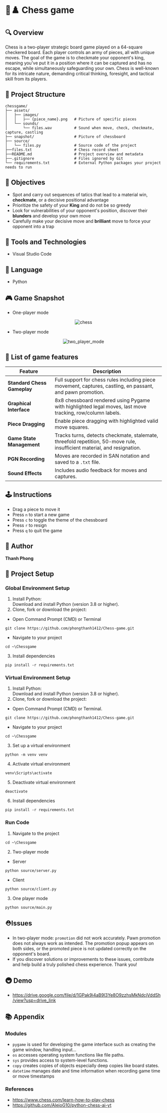 # 👑♟️ Chess game

## 🔍 Overview

Chess is a two-player strategic board game played on a 64-square checkered board. Each player controls an army of pieces, all with unique moves. The goal of the game is to checkmate your opponent's king, meaning you've put it in a position where it can be captured and has no escape, while simultaneously safeguarding your own. Chess is well-known for its intricate nature, demanding critical thinking, foresight, and tactical skill from its players.


## 📁 Project Structure

```text
chessgame/
├── assets/
│   ├── images/
│   │   ├── {piece_name}.png   # Picture of specific pieces
│   └── sounds/
│       └── files.wav          # Sound when move, check, checkmate, capture, castling 
├── snapshot/                  # Picture of chessboard
├── source/
│   └── files.py               # Source code of the project
├──files.txt                   # Chess record sheet
├──README.md                   # Project overview and metadata
├──.gitignore                  # Files ignored by Git
└── requirements.txt           # External Python packages your project needs to run
```

## 📌 Objectives

- Spot and carry out sequences of tatics that lead to a material win, **checkmate**, or a decisive positional advantage
- Prioritize the safety of your **King** and do not be so greedy
- Look for vulnerabilities of your opponent's position, discover their **blunders** and develop your own move
- Carefully make your decisive move and **brilliant** move to force your opponent into a trap  


## 🧰 Tools and Technologies

- Visual Studio Code

## 📕 Language
- Python 
  

## 🎮 Game Snapshot
- One-player mode
 <div align="center">
   <img src="snapshot/chess.png" alt="chess">
 </div>
 
- Two-player mode
 <div align="center">
   <img src="snapshot/two_player.png" alt="two_player_mode">
 </div>
 
## 📄 List of game features

| Feature                | Description |
|------------------------|-------------|
| **Standard Chess Gameplay** | Full support for chess rules including piece movement, captures, castling, en passant, and pawn promotion. |
| **Graphical Interface**     | 8x8 chessboard rendered using Pygame with highlighted legal moves, last move tracking, row/column labels. |
| **Piece Dragging**          | Enable piece dragging with highlighted valid move squares. |
| **Game State Management**   | Tracks turns, detects checkmate, stalemate, threefold repetition, 50-move rule, insufficient material, and resignation. |
| **PGN Recording**           | Moves are recorded in SAN notation and saved to a `.txt` file. |
| **Sound Effects**           | Includes audio feedback for moves and captures. |

## 🕹️ Instructions
- Drag a piece to move it
- Press `n` to start a new game
- Press `c` to toggle the theme of the chessboard
- Press `r` to resign
- Press `q` to quit the game

## 👥 Author

  **Thanh Phong**

## 🤖 Project Setup
### Global Environment Setup
1. Install Python: <br>
Download and install Python (version 3.8 or higher).
2. Clone, fork or download the project:
- Open Command Prompt (CMD) or Terminal
```
git clone https://github.com/phongthanh1412/Chess-game.git
```
- Navigate to your project
```
cd ~\Chessgame
```
3. Install dependencies
```
pip install -r requirements.txt
```
### Virtual Environment Setup
1. Install Python: <br>
Download and install Python (version 3.8 or higher).
2. Clone, fork or download the project: <br>
- Open Command Prompt (CMD) or Terminal.
```
git clone https://github.com/phongthanh1412/Chess-game.git
```
- Navigate to your project
```
cd ~\Chessgame
```
3. Set up a virtual environment
```
python -m venv venv
```
4. Activate virtual environment
```
venv\Scripts\activate
```
5. Deactivate virtual environment
```
deactivate
```
6. Install dependencies
```
pip install -r requirements.txt
```
### Run Code
1. Navigate to the project 
```
cd ~\Chessgame
```
2. Two-player mode <br>
- Server <br>
```
python source/server.py
```
- Client
```
python source/client.py
```
3. One player mode
```
python source/main.py
```
## ⛑️Issues
- In two-player mode: `promotion` did not work accurately. Pawn promotion does not always work as intended. The promotion popup appears on both sides, or the promoted piece is not updated correctly on the opponent's board.
- If you discover solutions or improvements to these issues, contribute and help build a truly polished chess experience. Thank you!
## 🚇 Demo
- https://drive.google.com/file/d/1GPak9i4aB9l3Ye8O9zzhsMkNdcjVddSh/view?usp=drive_link
## 📚 Appendix 
### Modules
- `pygame` is used for developing the game interface such as creating the game window, handling input...
- `os` accesses operating system functions like file paths.
- `sys` provides access to system-level functions.
- `copy` creates copies of objects especially deep copies like board states.
- `datetime` manages date and time information when recording game time or move timestamps
### References
- https://www.chess.com/learn-how-to-play-chess
- https://github.com/AlejoG10/python-chess-ai-yt
